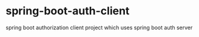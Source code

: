 # spring-boot-auth-client
spring boot authorization client project which uses spring boot auth server
